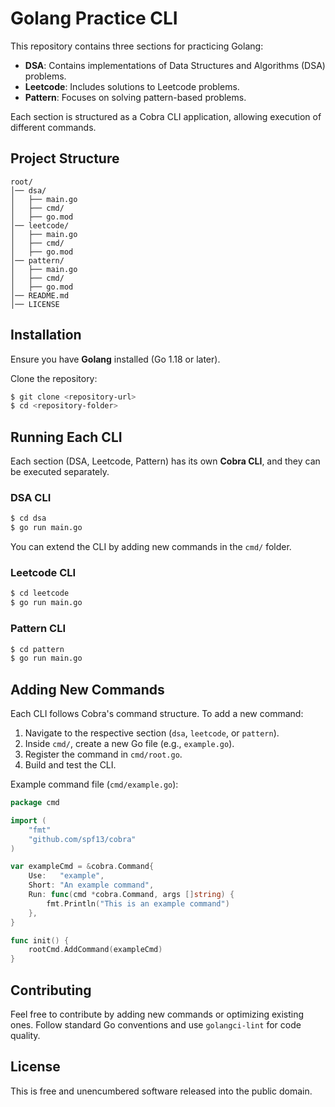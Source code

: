 # Golang Practice CLI

This repository contains three sections for practicing Golang:

- **DSA**: Contains implementations of Data Structures and Algorithms (DSA) problems.
- **Leetcode**: Includes solutions to Leetcode problems.
- **Pattern**: Focuses on solving pattern-based problems.

Each section is structured as a Cobra CLI application, allowing execution of different commands.

## Project Structure

```
root/
│── dsa/
│   ├── main.go
│   ├── cmd/
│   ├── go.mod
│── leetcode/
│   ├── main.go
│   ├── cmd/
│   ├── go.mod
│── pattern/
│   ├── main.go
│   ├── cmd/
│   ├── go.mod
│── README.md
│── LICENSE
```

## Installation

Ensure you have **Golang** installed (Go 1.18 or later).

Clone the repository:
```sh
$ git clone <repository-url>
$ cd <repository-folder>
```

## Running Each CLI

Each section (DSA, Leetcode, Pattern) has its own **Cobra CLI**, and they can be executed separately.

### DSA CLI
```sh
$ cd dsa
$ go run main.go
```
You can extend the CLI by adding new commands in the `cmd/` folder.

### Leetcode CLI
```sh
$ cd leetcode
$ go run main.go
```

### Pattern CLI
```sh
$ cd pattern
$ go run main.go
```

## Adding New Commands
Each CLI follows Cobra's command structure. To add a new command:
1. Navigate to the respective section (`dsa`, `leetcode`, or `pattern`).
2. Inside `cmd/`, create a new Go file (e.g., `example.go`).
3. Register the command in `cmd/root.go`.
4. Build and test the CLI.

Example command file (`cmd/example.go`):
```go
package cmd

import (
    "fmt"
    "github.com/spf13/cobra"
)

var exampleCmd = &cobra.Command{
    Use:   "example",
    Short: "An example command",
    Run: func(cmd *cobra.Command, args []string) {
        fmt.Println("This is an example command")
    },
}

func init() {
    rootCmd.AddCommand(exampleCmd)
}
```

## Contributing
Feel free to contribute by adding new commands or optimizing existing ones. Follow standard Go conventions and use `golangci-lint` for code quality.

## License
This is free and unencumbered software released into the public domain.

